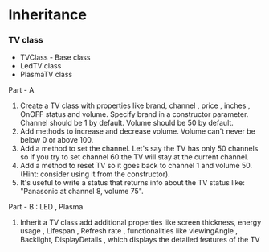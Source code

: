 # Inheritance

### TV class

- TVClass - Base class
- LedTV class
- PlasmaTV class

Part - A

1. Create a TV class with properties like brand, channel , price , inches , OnOFF status and volume.
   Specify brand in a constructor parameter. Channel should be 1 by default. Volume should be 50 by default.
2. Add methods to increase and decrease volume. Volume can't never be below 0 or above 100.
3. Add a method to set the channel. Let's say the TV has only 50 channels so if you try to set channel 60 the TV will stay at the current channel.
4. Add a method to reset TV so it goes back to channel 1 and volume 50. (Hint: consider using it from the constructor).
5. It's useful to write a status that returns info about the TV status like: "Panasonic at channel 8, volume 75".

Part - B : LED , Plasma

1. Inherit a TV class add additional properties like screen thickness, energy usage , Lifespan , Refresh rate , functionalities like viewingAngle , Backlight, DisplayDetails , which displays the detailed features of the TV
